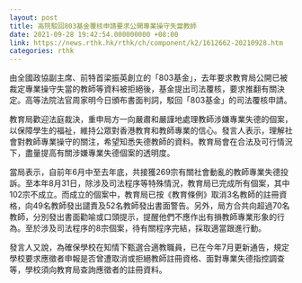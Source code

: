 ```yaml
---
layout: post
title: 高院駁回803基金覆核申請要求公開專業操守失當教師
date: 2021-09-28 19:42:54.000000000 +08:00
link: https://news.rthk.hk/rthk/ch/component/k2/1612662-20210928.htm
categories: rthk
---
```


由全國政協副主席、前特首梁振英創立的「803基金」，去年要求教育局公開已被裁定專業操守失當的教師等資料被拒絕後，基金提出司法覆核，要求推翻有關決定。高等法院法官周家明今日頒布書面判詞，駁回「803基金」的司法覆核申請。

教育局歡迎法庭裁決，重申局方一向嚴肅和嚴謹地處理教師涉嫌專業失德的個案，以保障學生的福祉，維持公眾對香港教育和教師專業的信心。發言人表示，理解社會對教師專業操守的關注，希望知悉失德教師的資料。教育局會在合法及可行情況下，盡量提高有關涉嫌專業失德個案的透明度。

當局表示，自前年6月中至去年底，共接獲269宗有關社會動亂的教師專業失德投訴。至本年8月31日，除涉及司法程序等特殊情況，教育局已完成所有個案，其中102宗不成立。而成立的個案中，教育局已按《教育條例》取消3名教師的註冊資格，向49名教師發出譴責及52名教師發出書面警告。另外，局方合共向超過70名教師，分別發出書面勸喻或口頭提示，提醒他們不應作出有損教師專業形象的行為。至於涉及司法程序的8宗個案，待有關程序完結，採取適當跟進行動。

發言人又說，為確保學校在知情下甄選合適教職員，已在今年7月更新通告，規定學校要求應徵者申報是否曾遭取消或拒絕教師註冊資格、面對專業失德指控調查等，學校須向教育局查詢應徵者的註冊資料。
